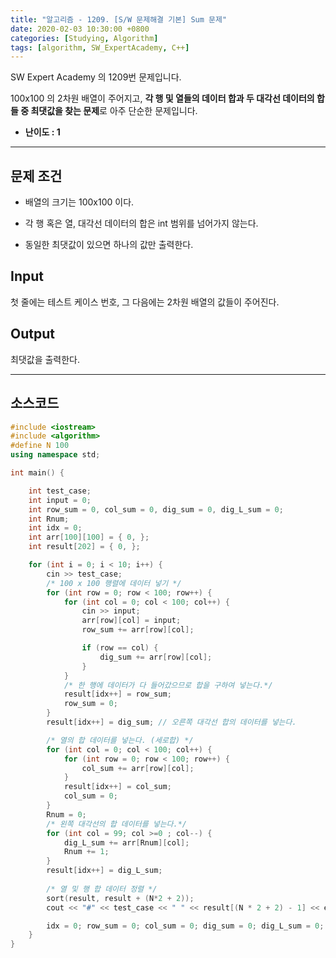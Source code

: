 ```yaml
---
title: "알고리즘 - 1209. [S/W 문제해결 기본] Sum 문제"
date: 2020-02-03 10:30:00 +0800
categories: [Studying, Algorithm]
tags: [algorithm, SW_ExpertAcademy, C++]
---
```



SW Expert Academy 의 1209번 문제입니다.  

100x100 의 2차원 배열이 주어지고, **각 행 및 열들의 데이터 합과 두 대각선 데이터의 합들 중 최댓값을 찾는 문제**로 아주 단순한 문제입니다.

- **난이도 : 1**

---

## **문제 조건**

* 배열의 크기는 100x100 이다.

* 각 행 혹은 열, 대각선 데이터의 합은 int 범위를 넘어가지 않는다.

* 동일한 최댓값이 있으면 하나의 값만 출력한다.

  

## Input

첫 줄에는 테스트 케이스 번호, 그 다음에는 2차원 배열의 값들이 주어진다.



## Output

최댓값을 출력한다.

---



## 소스코드

```c++
#include <iostream>
#include <algorithm>
#define N 100
using namespace std;

int main() {

	int test_case;
	int input = 0;
	int row_sum = 0, col_sum = 0, dig_sum = 0, dig_L_sum = 0;
	int Rnum;
	int idx = 0;
	int arr[100][100] = { 0, };
	int result[202] = { 0, };

	for (int i = 0; i < 10; i++) {
		cin >> test_case;	
		/* 100 x 100 행렬에 데이터 넣기 */
		for (int row = 0; row < 100; row++) {
			for (int col = 0; col < 100; col++) {
				cin >> input;
				arr[row][col] = input;
				row_sum += arr[row][col];

				if (row == col) {
					dig_sum += arr[row][col];
				}
			}
			/* 한 행에 데이터가 다 들어갔으므로 합을 구하여 넣는다.*/
			result[idx++] = row_sum;
			row_sum = 0;
		}
		result[idx++] = dig_sum; // 오른쪽 대각선 합의 데이터를 넣는다.

		/* 열의 합 데이터를 넣는다. (세로합) */
		for (int col = 0; col < 100; col++) {
			for (int row = 0; row < 100; row++) {
				col_sum += arr[row][col];
			}
			result[idx++] = col_sum;
			col_sum = 0;
		}
		Rnum = 0;
		/* 왼쪽 대각선의 합 데이터를 넣는다.*/
		for (int col = 99; col >=0 ; col--) {
			dig_L_sum += arr[Rnum][col];
			Rnum += 1;
		}
		result[idx++] = dig_L_sum;
		
		/* 열 및 행 합 데이터 정렬 */
		sort(result, result + (N*2 + 2));
		cout << "#" << test_case << " " << result[(N * 2 + 2) - 1] << endl;

		idx = 0; row_sum = 0; col_sum = 0; dig_sum = 0; dig_L_sum = 0;
	}
}
```

